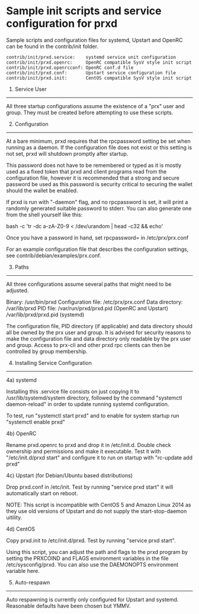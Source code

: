 Sample init scripts and service configuration for prxd
==========================================================

Sample scripts and configuration files for systemd, Upstart and OpenRC
can be found in the contrib/init folder.

    contrib/init/prxd.service:    systemd service unit configuration
    contrib/init/prxd.openrc:     OpenRC compatible SysV style init script
    contrib/init/prxd.openrcconf: OpenRC conf.d file
    contrib/init/prxd.conf:       Upstart service configuration file
    contrib/init/prxd.init:       CentOS compatible SysV style init script

1. Service User
---------------------------------

All three startup configurations assume the existence of a "prx" user
and group.  They must be created before attempting to use these scripts.

2. Configuration
---------------------------------

At a bare minimum, prxd requires that the rpcpassword setting be set
when running as a daemon.  If the configuration file does not exist or this
setting is not set, prxd will shutdown promptly after startup.

This password does not have to be remembered or typed as it is mostly used
as a fixed token that prxd and client programs read from the configuration
file, however it is recommended that a strong and secure password be used
as this password is security critical to securing the wallet should the
wallet be enabled.

If prxd is run with "-daemon" flag, and no rpcpassword is set, it will
print a randomly generated suitable password to stderr.  You can also
generate one from the shell yourself like this:

bash -c 'tr -dc a-zA-Z0-9 < /dev/urandom | head -c32 && echo'

Once you have a password in hand, set rpcpassword= in /etc/prx/prx.conf

For an example configuration file that describes the configuration settings,
see contrib/debian/examples/prx.conf.

3. Paths
---------------------------------

All three configurations assume several paths that might need to be adjusted.

Binary:              /usr/bin/prxd
Configuration file:  /etc/prx/prx.conf
Data directory:      /var/lib/prxd
PID file:            /var/run/prxd/prxd.pid (OpenRC and Upstart)
                     /var/lib/prxd/prxd.pid (systemd)

The configuration file, PID directory (if applicable) and data directory
should all be owned by the prx user and group.  It is advised for security
reasons to make the configuration file and data directory only readable by the
prx user and group.  Access to prx-cli and other prxd rpc clients
can then be controlled by group membership.

4. Installing Service Configuration
-----------------------------------

4a) systemd

Installing this .service file consists on just copying it to
/usr/lib/systemd/system directory, followed by the command
"systemctl daemon-reload" in order to update running systemd configuration.

To test, run "systemctl start prxd" and to enable for system startup run
"systemctl enable prxd"

4b) OpenRC

Rename prxd.openrc to prxd and drop it in /etc/init.d.  Double
check ownership and permissions and make it executable.  Test it with
"/etc/init.d/prxd start" and configure it to run on startup with
"rc-update add prxd"

4c) Upstart (for Debian/Ubuntu based distributions)

Drop prxd.conf in /etc/init.  Test by running "service prxd start"
it will automatically start on reboot.

NOTE: This script is incompatible with CentOS 5 and Amazon Linux 2014 as they
use old versions of Upstart and do not supply the start-stop-daemon uitility.

4d) CentOS

Copy prxd.init to /etc/init.d/prxd. Test by running "service prxd start".

Using this script, you can adjust the path and flags to the prxd program by
setting the PRXCOIND and FLAGS environment variables in the file
/etc/sysconfig/prxd. You can also use the DAEMONOPTS environment variable here.

5. Auto-respawn
-----------------------------------

Auto respawning is currently only configured for Upstart and systemd.
Reasonable defaults have been chosen but YMMV.

